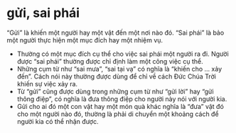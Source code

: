 # gửi, sai phái

“Gửi” là khiến một người hay một vật đến một nơi nào đó. “Sai phái” là bảo một người thực hiện một mục đích hay một nhiệm vụ.
- Thường có một mục đích cụ thể cho việc sai phái một người ra đi. Người được “sai phái” thường được chỉ định làm một công việc cụ thể. 
- Những cụm từ như “sai mưa”, “sai tại vạ” có nghĩa là “khiến cho … xảy đến”. Cách nói này thường được dùng để chỉ về cách Đức Chúa Trời khiến sự việc xảy ra. 
- Từ “gửi” cũng được dùng trong những cụm từ như “gửi lời” hay “gửi thông điệp”, có nghĩa là đưa thông điệp cho người này nói với người kia. 
- Gửi cho ai đó một con vật hay một món quà khác nghĩa là “đưa” vật đó cho một người nào đó, thường là phải di chuyển một khoảng cách để người kia có thể nhận được.

